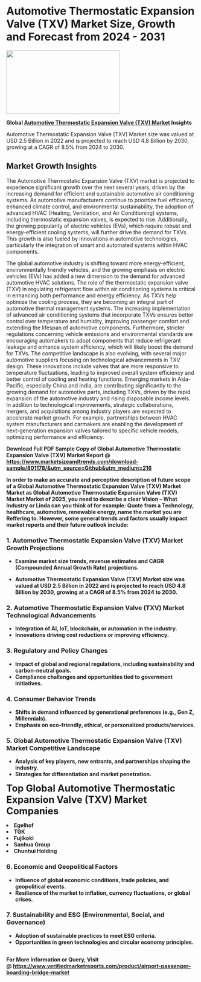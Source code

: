 <H1>Automotive Thermostatic Expansion Valve (TXV) Market Size, Growth and Forecast from 2024 - 2031</H1><img class="aligncenter size-medium wp-image-584254" src="https://thirdeyenews.in/wp-content/uploads/2024/09/Global-Market-Research-300x168.jpeg" alt="" width="300" height="168" /><p><strong>Global&nbsp;<a href="https://www.marketsizeandtrends.com/download-sample/801178/&amp;utm_source=Github&utm_medium=216">Automotive Thermostatic Expansion Valve (TXV) Market</a> Insights</strong></p><p>Automotive Thermostatic Expansion Valve (TXV) Market size was valued at USD 2.5 Billion in 2022 and is projected to reach USD 4.8 Billion by 2030, growing at a CAGR of 8.5% from 2024 to 2030.</p><p><h2>Market Growth Insights</h2> <p>The Automotive Thermostatic Expansion Valve (TXV) market is projected to experience significant growth over the next several years, driven by the increasing demand for efficient and sustainable automotive air conditioning systems. As automotive manufacturers continue to prioritize fuel efficiency, enhanced climate control, and environmental sustainability, the adoption of advanced HVAC (Heating, Ventilation, and Air Conditioning) systems, including thermostatic expansion valves, is expected to rise. Additionally, the growing popularity of electric vehicles (EVs), which require robust and energy-efficient cooling systems, will further drive the demand for TXVs. This growth is also fueled by innovations in automotive technologies, particularly the integration of smart and automated systems within HVAC components.</p> <p><strong></strong></p> <p>The global automotive industry is shifting toward more energy-efficient, environmentally friendly vehicles, and the growing emphasis on electric vehicles (EVs) has added a new dimension to the demand for advanced automotive HVAC solutions. The role of the thermostatic expansion valve (TXV) in regulating refrigerant flow within air conditioning systems is critical in enhancing both performance and energy efficiency. As TXVs help optimize the cooling process, they are becoming an integral part of automotive thermal management systems. The increasing implementation of advanced air conditioning systems that incorporate TXVs ensures better control over temperature and humidity, improving passenger comfort and extending the lifespan of automotive components. Furthermore, stricter regulations concerning vehicle emissions and environmental standards are encouraging automakers to adopt components that reduce refrigerant leakage and enhance system efficiency, which will likely boost the demand for TXVs. The competitive landscape is also evolving, with several major automotive suppliers focusing on technological advancements in TXV design. These innovations include valves that are more responsive to temperature fluctuations, leading to improved overall system efficiency and better control of cooling and heating functions. Emerging markets in Asia-Pacific, especially China and India, are contributing significantly to the growing demand for automotive parts, including TXVs, driven by the rapid expansion of the automotive industry and rising disposable income levels. In addition to technological improvements, strategic collaborations, mergers, and acquisitions among industry players are expected to accelerate market growth. For example, partnerships between HVAC system manufacturers and carmakers are enabling the development of next-generation expansion valves tailored to specific vehicle models, optimizing performance and efficiency. <p><strong></p><p><span class=""><strong>Download Full PDF Sample Copy of Global Automotive Thermostatic Expansion Valve (TXV) Market Report</strong> @ <a href="https://www.marketsizeandtrends.com/download-sample/801178/&amp;utm_source=Github&utm_medium=216" target="_blank">https://www.marketsizeandtrends.com/download-sample/801178/&amp;utm_source=Github&utm_medium=216</a></span></p><p>In order to make an accurate and perceptive description of future scope of a Global&nbsp;Automotive Thermostatic Expansion Valve (TXV) Market Market as Global&nbsp;Automotive Thermostatic Expansion Valve (TXV) Market Market of 2025, you need to describe a clear Vision &ndash; What Industry or Linda can you think of for example: Quote from a Technology, healthcare, automotive, renewable energy, name the market you are Reffering to. However, some general trends and factors usually impact market reports and their future outlook include:</p><h3>1.&nbsp;<strong>Automotive Thermostatic Expansion Valve (TXV) Market Growth Projections</strong></h3><ul><li>Examine market size trends, revenue estimates and CAGR (Compounded Annual Growth Rate) projections.</li><li><p>Automotive Thermostatic Expansion Valve (TXV) Market size was valued at USD 2.5 Billion in 2022 and is projected to reach USD 4.8 Billion by 2030, growing at a CAGR of 8.5% from 2024 to 2030.</p></li></ul><h3>2.&nbsp;<strong>Automotive Thermostatic Expansion Valve (TXV) Market Technological Advancements</strong></h3><ul><li>Integration of AI, IoT, blockchain, or automation in the industry.</li><li>Innovations driving cost reductions or improving efficiency.</li></ul><h3>3.&nbsp;<strong>Regulatory and Policy Changes</strong></h3><ul><li>Impact of global and regional regulations, including sustainability and carbon-neutral goals.</li><li>Compliance challenges and opportunities tied to government initiatives.</li></ul><h3>4.&nbsp;<strong>Consumer Behavior Trends</strong></h3><ul><li>Shifts in demand influenced by generational preferences (e.g., Gen Z, Millennials).</li><li>Emphasis on eco-friendly, ethical, or personalized products/services.</li></ul><h3>5.&nbsp;<strong>Global Automotive Thermostatic Expansion Valve (TXV) Market Competitive Landscape</strong></h3><ul><li>Analysis of key players, new entrants, and partnerships shaping the industry.</li><li>Strategies for differentiation and market penetration.</li></ul><p data-pm-slice="1 1 []"><span style="color: inherit; font-family: inherit; font-size: 25px;">Top Global Automotive Thermostatic Expansion Valve (TXV) Market Companies</span></p><div class="" data-test-id=""><p><li>Egelhof</li><li> TGK</li><li> Fujikoki</li><li> Sanhua Group</li><li> Chunhui Holding</li></p></div><h3>6.&nbsp;<strong>Economic and Geopolitical Factors</strong></h3><ul><li>Influence of global economic conditions, trade policies, and geopolitical events.</li><li>Resilience of the market to inflation, currency fluctuations, or global crises.</li></ul><h3>7.&nbsp;<strong>Sustainability and ESG (Environmental, Social, and Governance)</strong></h3><ul><li>Adoption of sustainable practices to meet ESG criteria.</li><li>Opportunities in green technologies and circular economy principles.</li></ul><h2><strong style="font-size: 14px;">For More Information or Query, Visit @&nbsp;</strong><a style="background-color: #ffffff; font-size: 14px;" href="https://www.marketsizeandtrends.com/report/automotive-thermostatic-expansion-valve-txv-market/" target="_blank">https://www.verifiedmarketreports.com/product/airport-passenger-boarding-bridge-market</a></h2>
